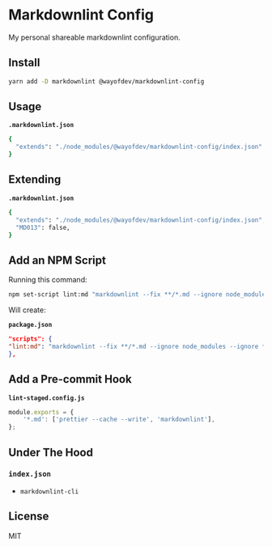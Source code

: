 # Markdownlint Config

My personal shareable markdownlint configuration.

## Install

```bash
yarn add -D markdownlint @wayofdev/markdownlint-config
```

## Usage

**`.markdownlint.json`**

```bash
{
  "extends": "./node_modules/@wayofdev/markdownlint-config/index.json"
}
```

## Extending

**`.markdownlint.json`**

```bash
{
  "extends": "./node_modules/@wayofdev/markdownlint-config/index.json",
  "MD013": false,
}
```

## Add an NPM Script

Running this command:

```bash
npm set-script lint:md "markdownlint --fix **/*.md --ignore node_modules --ignore **/CHANGELOG.md"
```

Will create:

**`package.json`**

```json
"scripts": {
"lint:md": "markdownlint --fix **/*.md --ignore node_modules --ignore **/CHANGELOG.md"
},
```

## Add a Pre-commit Hook

**`lint-staged.config.js`**

```js
module.exports = {
    '*.md': ['prettier --cache --write', 'markdownlint'],
};
```

## Under The Hood

### `index.json`

- `markdownlint-cli`

## License

MIT
